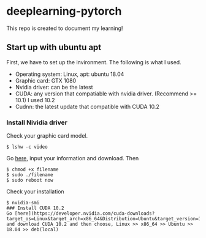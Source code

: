 # deeplearning-pytorch
This repo is created to document my learning!
## Start up with ubuntu apt
First, we have to set up the invironment. The following is what I used.
- Operating system: Linux, apt: ubuntu 18.04
- Graphic card: GTX 1080
- Nvidia driver: can be the latest
- CUDA: any version that compatiable with nvidia driver. (Recommend >= 10.1) I used 10.2
- Cudnn: the latest update that compatible with CUDA 10.2

### Install Nividia driver
Check your graphic card model.
```
$ lshw -c video
```
Go [here](https://www.nvidia.com/Download/index.aspx), input your information and download. Then
```
$ chmod +x filename
$ sudo ./filename
$ sudo reboot now
```
Check your installation
```
$ nvidia-smi
### Install CUDA 10.2
Go [here](https://developer.nvidia.com/cuda-downloads?target_os=Linux&target_arch=x86_64&Distribution=Ubuntu&target_version=18.04&target_type=deb_local), and download CUDA 10.2 and then choose, Linux >> x86_64 >> Ubuntu >> 18.04 >> deb(local)
